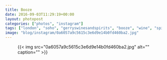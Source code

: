 ```yaml
---
title: Booze
date: 2016-09-03T11:29:19+00:00
layout: photopost
categories: ["photos", "instagram"]
tags: ["london", "soho", "gerryswinesandspirits", "booze", "wine", "spirits", "liquor", "shop"]
image: "blog/instagram/0a6057a9c5615c3e6d9e14b0fd460ba2.jpg"
---
```


<figure class="photo photo--square">
  {{< img src="0a6057a9c5615c3e6d9e14b0fd460ba2.jpg" alt="" caption="" >}}

</figure>


